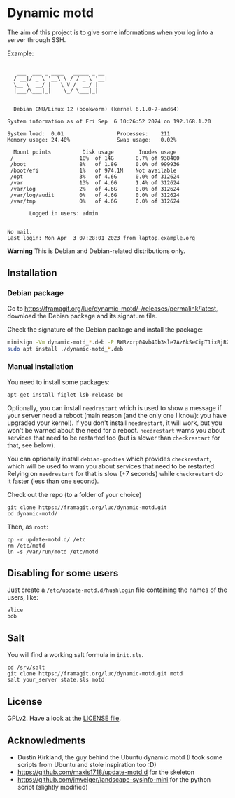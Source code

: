 # Dynamic motd

The aim of this project is to give some informations when you log into a server through SSH.

Example:

```

   ___  ___ _ ____   _____ _ __
  / __|/ _ \ '__\ \ / / _ \ '__|
  \__ \  __/ |   \ V /  __/ |
  |___/\___|_|    \_/ \___|_|


  Debian GNU/Linux 12 (bookworm) (kernel 6.1.0-7-amd64)

System information as of Fri Sep  6 10:26:52 2024 on 192.168.1.20

System load:  0.01                 Processes:    211
Memory usage: 24.40%               Swap usage:   0.02%

  Mount points          Disk usage        Inodes usage
 /                     18%  of 14G       8.7% of 938400
 /boot                 8%   of 1.8G      0.0% of 999936
 /boot/efi             1%   of 974.1M    Not available
 /opt                  3%   of 4.6G      0.0% of 312624
 /var                  13%  of 4.6G      1.4% of 312624
 /var/log              2%   of 4.6G      0.0% of 312624
 /var/log/audit        0%   of 4.6G      0.0% of 312624
 /var/tmp              0%   of 4.6G      0.0% of 312624

       Logged in users: admin


No mail.
Last login: Mon Apr  3 07:28:01 2023 from laptop.example.org
```

**Warning** This is Debian and Debian-related distributions only.

## Installation

### Debian package

Go to <https://framagit.org/luc/dynamic-motd/-/releases/permalink/latest>, download the Debian package and its signature file.

Check the signature of the Debian package and install the package:
```bash
minisign -Vm dynamic-motd_*.deb -P RWRzxrp04vb4Db3sle7Az6kSeCipT1ixRjRZPXdUUQuuwgi9UW81E+dx &&
sudo apt install ./dynamic-motd_*.deb
```

### Manual installation

You need to install some packages:

```
apt-get install figlet lsb-release bc
```

Optionally, you can install `needrestart` which is used to show a message if your server need a reboot (main reason (and the only one I know): you have upgraded your kernel).
If you don't install `needrestart`, it will work, but you won't be warned about the need for a reboot.
`needrestart` warns you about services that need to be restarted too (but is slower than `checkrestart` for that, see below).

You can optionally install `debian-goodies` which provides `checkrestart`, which will be used to warn you about services that need to be restarted. Relying on `needrestart` for that is slow (±7 seconds) while `checkrestart` do it faster (less than one second).

Check out the repo (to a folder of your choice)
```
git clone https://framagit.org/luc/dynamic-motd.git
cd dynamic-motd/
```

Then, as `root`:
```
cp -r update-motd.d/ /etc
rm /etc/motd
ln -s /var/run/motd /etc/motd
```

## Disabling for some users

Just create a `/etc/update-motd.d/hushlogin` file containing the names of the users, like:

```
alice
bob
```

## Salt

You will find a working salt formula in `init.sls`.

```
cd /srv/salt
git clone https://framagit.org/luc/dynamic-motd.git motd
salt your_server state.sls motd
```

## License

GPLv2. Have a look at the [LICENSE file](LICENSE).

## Acknowledments

- Dustin Kirkland, the guy behind the Ubuntu dynamic motd (I took some scripts from Ubuntu and stole inspiration too :D)
- https://github.com/maxis1718/update-motd.d for the skeleton
- https://github.com/jnweiger/landscape-sysinfo-mini for the python script (slightly modified)
